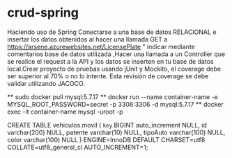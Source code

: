 # crud-spring
Haciendo uso de Spring Conectarse a una base de datos RELACIONAL e insertar los datos obtenidos al hacer una llamada GET a https://arsene.azurewebsites.net/LicensePlate " indicar mediante comentarios base de datos utilizada ,Hacer una llamada a un Controller que se realice el request a la API y los datos se inserten en tu base de datos local.Crear proyecto de pruebas usando jUnit y Mockito, el coverage debe ser superior al 70% o no lo intente. Esta revisión de coverage se debe validar utilizando JACOCO.

** sudo docker pull mysql:5.7.17
** docker run --name container-name -e MYSQL_ROOT_PASSWORD=secret -p 3306:3306 -d mysql:5.7.17
** docker exec -it container-name mysql -uroot -p

CREATE TABLE vehiculos.movil (
	`key` BIGINT auto_increment NULL,
	id varchar(200) NULL,
	patente varchar(10) NULL,
	tipoAuto varchar(100) NULL,
	color varchar(100) NULL
)
ENGINE=InnoDB
DEFAULT CHARSET=utf8
COLLATE=utf8_general_ci
AUTO_INCREMENT=1;


